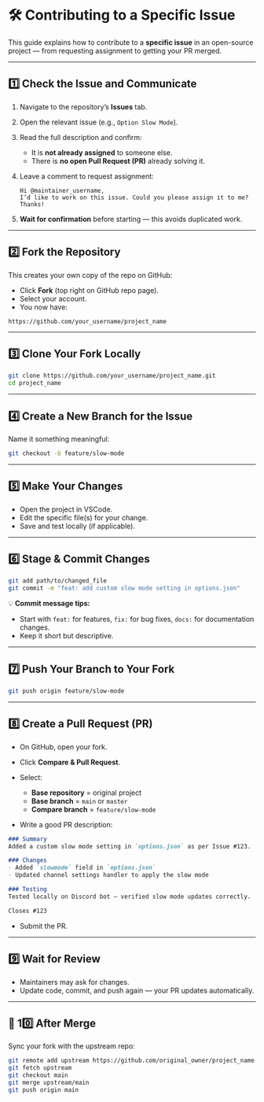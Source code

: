# 🛠 Contributing to a Specific Issue

This guide explains how to contribute to a **specific issue** in an open-source project — from requesting assignment to getting your PR merged.

---

## 1️⃣ Check the Issue and Communicate

1. Navigate to the repository’s **Issues** tab.
2. Open the relevant issue (e.g., `Option Slow Mode`).
3. Read the full description and confirm:

   * It is **not already assigned** to someone else.
   * There is **no open Pull Request (PR)** already solving it.
4. Leave a comment to request assignment:

   ```text
   Hi @maintainer_username,  
   I’d like to work on this issue. Could you please assign it to me?  
   Thanks!
   ```
5. **Wait for confirmation** before starting — this avoids duplicated work.

---

## 2️⃣ Fork the Repository

This creates your own copy of the repo on GitHub:

* Click **Fork** (top right on GitHub repo page).
* Select your account.
* You now have:

```arduino
https://github.com/your_username/project_name
```

---

## 3️⃣ Clone Your Fork Locally

```bash
git clone https://github.com/your_username/project_name.git
cd project_name
```

---

## 4️⃣ Create a New Branch for the Issue

Name it something meaningful:

```bash
git checkout -b feature/slow-mode
```

---

## 5️⃣ Make Your Changes

* Open the project in VSCode.
* Edit the specific file(s) for your change.
* Save and test locally (if applicable).

---

## 6️⃣ Stage & Commit Changes

```bash
git add path/to/changed_file
git commit -m "feat: add custom slow mode setting in options.json"
```

💡 **Commit message tips:**

* Start with `feat:` for features, `fix:` for bug fixes, `docs:` for documentation changes.
* Keep it short but descriptive.

---

## 7️⃣ Push Your Branch to Your Fork

```bash
git push origin feature/slow-mode
```

---

## 8️⃣ Create a Pull Request (PR)

* On GitHub, open your fork.
* Click **Compare & Pull Request**.
* Select:

  * **Base repository** = original project
  * **Base branch** = `main` or `master`
  * **Compare branch** = `feature/slow-mode`
* Write a good PR description:

```markdown
### Summary
Added a custom slow mode setting in `options.json` as per Issue #123.

### Changes
- Added `slowmode` field in `options.json`
- Updated channel settings handler to apply the slow mode

### Testing
Tested locally on Discord bot — verified slow mode updates correctly.

Closes #123
```

* Submit the PR.

---

## 9️⃣ Wait for Review

* Maintainers may ask for changes.
* Update code, commit, and push again — your PR updates automatically.

---

## 🔄 10️⃣ After Merge

Sync your fork with the upstream repo:

```bash
git remote add upstream https://github.com/original_owner/project_name.git
git fetch upstream
git checkout main
git merge upstream/main
git push origin main
```

